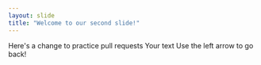 ```yaml
---
layout: slide
title: "Welcome to our second slide!"
---
```

Here's a change to practice pull requests
Your text
Use the left arrow to go back!
